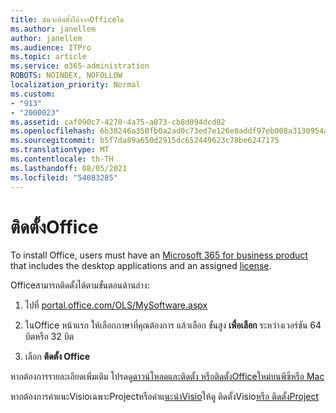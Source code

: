 ```yaml
---
title: ฉันจะติดตั้งได้จากOfficeใด
ms.author: janellem
author: janellem
ms.audience: ITPro
ms.topic: article
ms.service: o365-administration
ROBOTS: NOINDEX, NOFOLLOW
localization_priority: Normal
ms.custom:
- "913"
- "2000023"
ms.assetid: caf090c7-4270-4a75-a873-cb8d094dcd82
ms.openlocfilehash: 6b38246a350fb0a2ad0c73ed7e126e8addf97eb008a3130954a2c01ecc8f4eaf
ms.sourcegitcommit: b5f7da89a650d2915dc652449623c78be6247175
ms.translationtype: MT
ms.contentlocale: th-TH
ms.lasthandoff: 08/05/2021
ms.locfileid: "54083285"
---
```

# <a name="install-office"></a>ติดตั้งOffice

To install Office, users must have an [Microsoft 365 for business product](https://support.office.com/article/f8ab5e25-bf3f-4a47-b264-174b1ee925fd?wt.mc_id=Alchemy_ClientDIA) that includes the desktop applications and an assigned [license](https://docs.microsoft.com/microsoft-365/admin/add-users/add-users).
  
Officeสามารถติดตั้งได้ตามขั้นตอนด้านล่าง:
  
1. ไปที่ [portal.office.com/OLS/MySoftware.aspx](https://portal.office.com/OLS/MySoftware.aspx)

2. ในOffice หน้าแรก ให้เลือกภาษาที่คุณต้องการ แล้วเลือก ขั้นสูง **เพื่อเลือก** ระหว่างเวอร์ชัน 64 บิตหรือ 32 บิต

3. เลือก **ติดตั้ง Office**

หากต้องการรายละเอียดเพิ่มเติม โปรดดู[ดาวน์โหลดและติดตั้ง หรือติดตั้งOfficeใหม่บนพีซีหรือ Mac](https://support.office.com/article/4414eaaf-0478-48be-9c42-23adc4716658?wt.mc_id=Alchemy_ClientDIA)
  
หากต้องการคําแนะVisioเฉพาะProjectหรือคําแ[นะนําVisio](https://support.office.com/article/f98f21e3-aa02-4827-9167-ddab5b025710)ให้ดู ติดตั้งVisio[หรือ ติดตั้งProject](https://support.office.com/article/7059249b-d9fe-4d61-ab96-5c5bf435f281)
